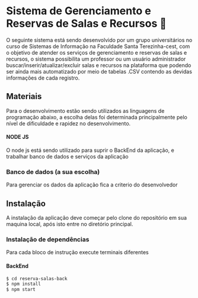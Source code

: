 # Sistema de Gerenciamento e Reservas de Salas e Recursos :memo:
O seguinte sistema está sendo desenvolvido por um grupo universitários no curso de Sistemas de Informação na Faculdade Santa Terezinha-cest, com o objetivo de atender os serviços de gerenciamento e reservas de salas e recursos, o sistema possibilita um professor ou um usuário administrador buscar/inserir/atualizar/excluir salas e recursos na plataforma que podendo ser ainda mais automatizado por meio de tabelas .CSV contendo as devidas informações de cada registro.

## Materiais
Para o desenvolvimento estão sendo utilizados as linguagens de programação abaixo, a escolha delas foi determinada principalmente pelo nível de dificuldade e rapidez no desenvolvimento. 

#### NODE JS
O node js está sendo utilizado para suprir o BackEnd da aplicação, e trabalhar banco de dados e serviços da aplicação

### Banco de dados (a sua escolha)
Para gerenciar os dados da aplicação fica a criterio do desenvolvedor

## Instalação
A instalação da aplicação deve começar pelo clone do repositório em sua maquina local, após isto entre no diretório principal.

### Instalação de dependências
Para cada bloco de instrução execute terminais diferentes

#### BackEnd
```sh
$ cd reserva-salas-back
$ npm install
$ npm start
```

